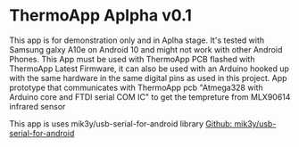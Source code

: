 # ThermoApp Aplpha v0.1
This app is for demonstration only and in Aplha stage. It's tested with Samsung galxy A10e on Android 10 and might not work with other Android Phones. This App must be used with ThermoApp PCB flashed with ThermoApp Latest Firmware, it can also be used with an Arduino hooked up with the same hardware in the same digital pins as used in this project.
App prototype that communicates with ThermoApp pcb "Atmega328 with Arduino core and FTDI serial COM IC" to get the tempreture from MLX90614 infrared sensor

This app is uses mik3y/usb-serial-for-android library
[Github: mik3y/usb-serial-for-android](https://github.com/mik3y/usb-serial-for-android "Github: mik3y/usb-serial-for-android")


